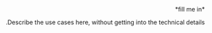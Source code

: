 <div dir="rtl" markdown="1">
*fill me in*

Describe the use cases here, without getting into the technical details.
</div>
